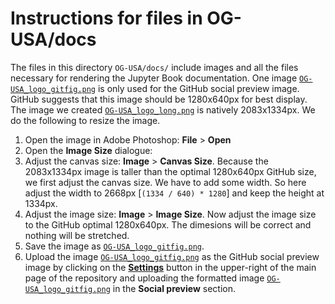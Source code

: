 # Instructions for files in OG-USA/docs
The files in this directory `OG-USA/docs/` include images and all the files necessary for rendering the Jupyter Book documentation. One image [`OG-USA_logo_gitfig.png`](docs/OG-USA_logo_gitfig.png) is only used for the GitHub social preview image. GitHub suggests that this image should be 1280x640px for best display. The image we created [`OG-USA_logo_long.png`](docs/OG-USA_logo_long.png) is natively 2083x1334px. We do the following to resize the image.

1. Open the image in Adobe Photoshop: **File** > **Open**
2. Open the **Image Size** dialogue:
3. Adjust the canvas size: **Image** > **Canvas Size**. Because the 2083x1334px image is taller than the optimal 1280x640px GitHub size, we first adjust the canvas size. We have to add some width. So here adjust the width to 2668px [`(1334 / 640) * 1280`] and keep the height at 1334px.
4. Adjust the image size: **Image** > **Image Size**. Now adjust the image size to the GitHub optimal 1280x640px. The dimesions will be correct and nothing will be stretched.
5. Save the image as [`OG-USA_logo_gitfig.png`](docs/OG-USA_logo_gitfig.png).
6. Upload the image [`OG-USA_logo_gitfig.png`](docs/OG-USA_logo_gitfig.png) as the GitHub social preview image by clicking on the [**Settings**](https://github.com/PSLmodels/OG-USA/settings) button in the upper-right of the main page of the repository and uploading the formatted image [`OG-USA_logo_gitfig.png`](docs/OG-USA_logo_gitfig.png) in the **Social preview** section.
